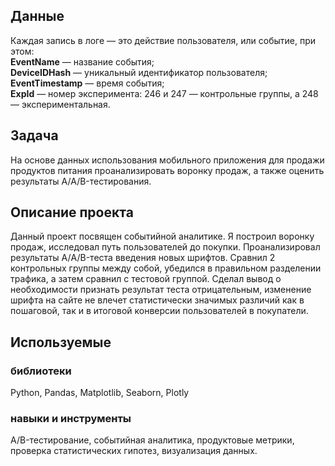 ## Данные
Каждая запись в логе — это действие пользователя, или событие, при этом:  
**EventName** — название события;  
**DeviceIDHash** — уникальный идентификатор пользователя;  
**EventTimestamp** — время события;  
**ExpId** — номер эксперимента: 246 и 247 — контрольные группы, а 248 — экспериментальная.

## Задача
На основе данных использования мобильного приложения для продажи продуктов питания проанализировать воронку продаж, а также оценить результаты A/A/B-тестирования.

## Описание проекта
Данный проект посвящен событийной аналитике. Я построил воронку продаж, исследовал путь пользователей до покупки. Проанализировал результаты A/А/B-теста введения новых шрифтов. Сравнил 2 контрольных группы между собой, убедился в правильном разделении трафика, а затем сравнил с тестовой группой. Сделал вывод о необходимости признать результат теста отрицательным, изменение шрифта на сайте не влечет статистически значимых различий как в пошаговой, так и в итоговой конверсии пользователей в покупатели.

## Используемые  
### библиотеки 
Python, Pandas, Matplotlib, Seaborn, Plotly   

### навыки и инструменты  
A/B-тестирование, событийная аналитика, продуктовые метрики, проверка статистических гипотез, визуализация данных.